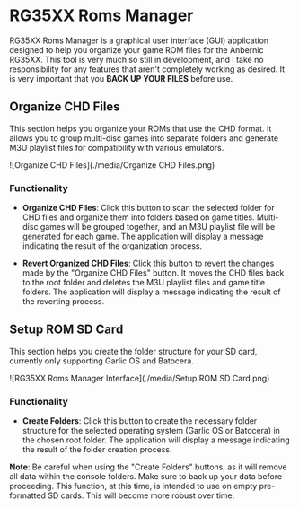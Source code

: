 # RG35XX Roms Manager

RG35XX Roms Manager is a graphical user interface (GUI) application 
designed to help you organize your game ROM files for the Anbernic
RG35XX. This tool is very much so still in development, and I take
no responsibility for any features that aren't completely working as
desired. It is very important that you **BACK UP YOUR FILES** before
use.


## Organize CHD Files

This section helps you organize your ROMs that use the CHD format. 
It allows you to group multi-disc games into separate folders and 
generate M3U playlist files for compatibility with various 
emulators.

![Organize CHD Files](./media/Organize CHD Files.png)

### Functionality

- **Organize CHD Files**: Click this button to scan the selected 
folder for CHD files and organize them into folders based on game 
titles. Multi-disc games will be grouped together, and an M3U 
playlist file will be generated for each game. The application will
display a message indicating the result of the organization process.



- **Revert Organized CHD Files**: Click this button to revert the
changes made by the "Organize CHD Files" button. It moves the CHD
files back to the root folder and deletes the M3U playlist files and
game title folders. The application will display a message 
indicating the result of the reverting process.


## Setup ROM SD Card

This section helps you create the folder structure for your SD card,
currently only supporting Garlic OS and Batocera.

![RG35XX Roms Manager Interface](./media/Setup ROM SD Card.png)

### Functionality

- **Create Folders**: Click this button to create the necessary 
folder structure for the selected operating system (Garlic OS or 
Batocera) in the chosen root folder. The application will display 
a message indicating the result of the folder creation process.

**Note**: Be careful when using the "Create Folders" buttons, 
as it will remove all data within the console folders. Make sure 
to back up your data before proceeding. This function, at this time,
is intended to use on empty pre-formatted SD cards. This will become
more robust over time.



